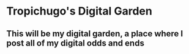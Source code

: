# Tropichugo's Digital Garden

## This will be my digital garden, a place where I post all of my digital odds and ends 

